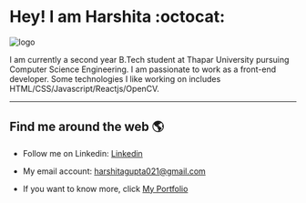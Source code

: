 # Hey! I am Harshita :octocat:

![logo](https://user-images.githubusercontent.com/66556662/102007513-bf87f080-3d4f-11eb-857a-f674817d04bc.jpg)

<p>I am currently a second year B.Tech student at Thapar University pursuing Computer Science Engineering.
I am passionate to work as a front-end developer. Some technologies I like working on includes HTML/CSS/Javascript/Reactjs/OpenCV.</p>
<hr>

## Find me around the web :earth_americas:

- Follow me on Linkedin: <a href="https://www.linkedin.com/in/harshita-gupta-2980b21b3/">Linkedin</a>
- My email account: <a href="https://mail.google.com/mail/u/0/#inbox?compose=VpCqJKjNWpVzJbcmtWtTFmzqBLcTWpMbRMsRLDwZsHWVwPMthrXJnXzCLgFGfzjmPRXHNkV">harshitagupta021@gmail.com</a>

- If you want to know more, click <a href="https://harshitaaaaaa.github.io/My-Portfolio/"> My Portfolio</a>
